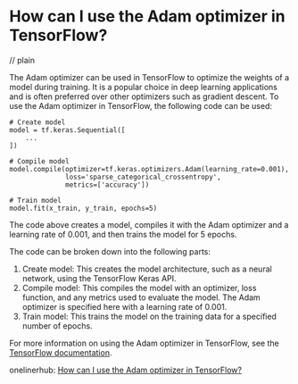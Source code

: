 # How can I use the Adam optimizer in TensorFlow?
// plain

The Adam optimizer can be used in TensorFlow to optimize the weights of a model during training. It is a popular choice in deep learning applications and is often preferred over other optimizers such as gradient descent. To use the Adam optimizer in TensorFlow, the following code can be used:

```
# Create model
model = tf.keras.Sequential([
    ...
])

# Compile model
model.compile(optimizer=tf.keras.optimizers.Adam(learning_rate=0.001),
              loss='sparse_categorical_crossentropy',
              metrics=['accuracy'])

# Train model
model.fit(x_train, y_train, epochs=5)
```

The code above creates a model, compiles it with the Adam optimizer and a learning rate of 0.001, and then trains the model for 5 epochs.

The code can be broken down into the following parts:

1. Create model: This creates the model architecture, such as a neural network, using the TensorFlow Keras API.
2. Compile model: This compiles the model with an optimizer, loss function, and any metrics used to evaluate the model. The Adam optimizer is specified here with a learning rate of 0.001.
3. Train model: This trains the model on the training data for a specified number of epochs.

For more information on using the Adam optimizer in TensorFlow, see the [TensorFlow documentation](https://www.tensorflow.org/api_docs/python/tf/keras/optimizers/Adam).

onelinerhub: [How can I use the Adam optimizer in TensorFlow?](https://onelinerhub.com/python-keras/how-can-i-use-the-adam-optimizer-in-tensorflow)